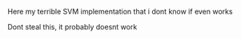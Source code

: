Here my terrible SVM implementation that i dont know if even works 

Dont steal this, it probably doesnt work
